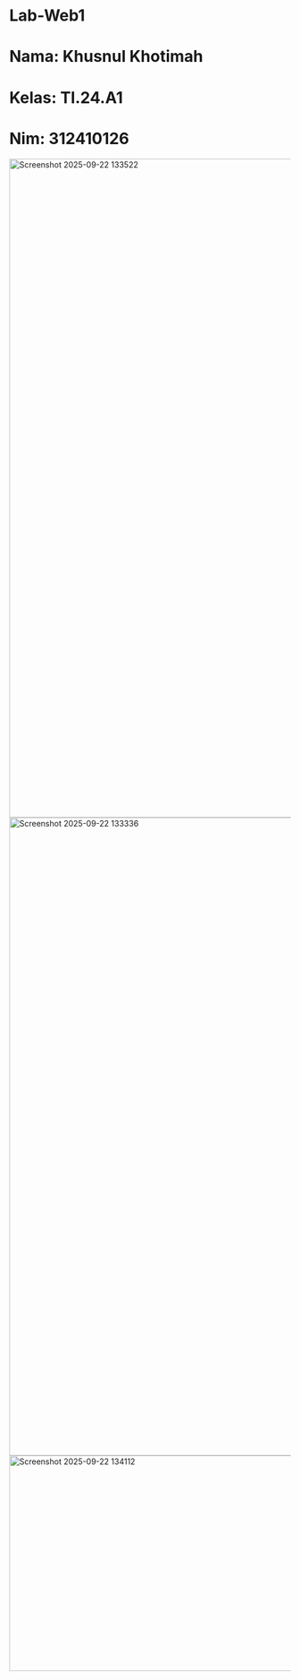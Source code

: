 # Lab-Web1
# Nama: **Khusnul Khotimah**
# Kelas: **TI.24.A1**
# Nim: **312410126**

<img width="1913" height="1177" alt="Screenshot 2025-09-22 133522" src="https://github.com/user-attachments/assets/5d1db462-6077-43bc-96f6-891e192d7d6e" />
<img width="1906" height="1140" alt="Screenshot 2025-09-22 133336" src="https://github.com/user-attachments/assets/38a277e9-c83f-4eee-886b-7012fa4ef6c8" />
<img width="594" height="385" alt="Screenshot 2025-09-22 134112" src="https://github.com/user-attachments/assets/9eaa586d-b21a-4d3c-a01e-6059938e9ead" />
